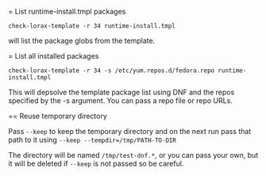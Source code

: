 = List runtime-install.tmpl packages

`check-lorax-template -r 34 runtime-install.tmpl`

will list the package globs from the template.

= List all installed packages

`check-lorax-template -r 34 -s /etc/yum.repos.d/fedora.repo runtime-install.tmpl`

This will depsolve the template package list using DNF and the repos specified
by the -s argument.  You can pass a repo file or repo URLs.

== Reuse temporary directory

Pass `--keep` to keep the temporary directory and on the next run pass that
path to it using `--keep --tempdir=/tmp/PATH-TO-DIR`

The directory will be named `/tmp/test-dnf.*`, or you can pass your own, but it
will be deleted if `--keep` is not passed so be careful.
